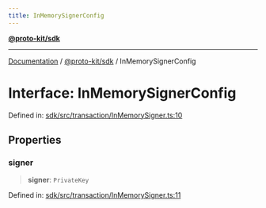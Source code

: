 ```yaml
---
title: InMemorySignerConfig
---
```


[**@proto-kit/sdk**](../README.md)

***

[Documentation](../../../README.md) / [@proto-kit/sdk](../README.md) / InMemorySignerConfig

# Interface: InMemorySignerConfig

Defined in: [sdk/src/transaction/InMemorySigner.ts:10](https://github.com/proto-kit/framework/blob/b953c754e500c62f01fbbd6d09adfb2f5577269d/packages/sdk/src/transaction/InMemorySigner.ts#L10)

## Properties

### signer

> **signer**: `PrivateKey`

Defined in: [sdk/src/transaction/InMemorySigner.ts:11](https://github.com/proto-kit/framework/blob/b953c754e500c62f01fbbd6d09adfb2f5577269d/packages/sdk/src/transaction/InMemorySigner.ts#L11)
